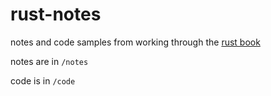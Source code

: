 # rust-notes
notes and code samples from working through the [rust book](https://rust-book.cs.brown.edu/title-page.html)

notes are in ``/notes``

code is in ``/code``


